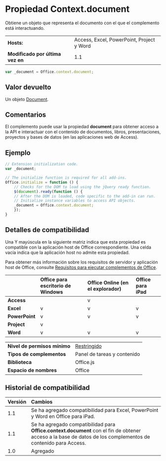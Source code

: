 
# Propiedad Context.document
Obtiene un objeto que representa el documento con el que el complemento está interactuando.

|||
|:-----|:-----|
|**Hosts:**|Access, Excel, PowerPoint, Project y Word|
|**Modificado por última vez en**|1.1|

```js
var _document = Office.context.document;
```


## Valor devuelto

Un objeto [Document](../../reference/shared/document.md).


## Comentarios

El complemento puede usar la propiedad **document** para obtener acceso a la API e interactuar con el contenido de documentos, libros, presentaciones, proyectos y bases de datos (en las aplicaciones web de Access).


## Ejemplo




```js
// Extension initialization code.
var _document;

// The initialize function is required for all add-ins.
Office.initialize = function () {
    // Checks for the DOM to load using the jQuery ready function.
    $(document).ready(function () {
    // After the DOM is loaded, code specific to the add-in can run.
    // Initialize instance variables to access API objects.
    _document = Office.context.document;
    });
}

```


## Detalles de compatibilidad


Una Y mayúscula en la siguiente matriz indica que esta propiedad es compatible con la aplicación host de Office correspondiente. Una celda vacía indica que la aplicación host no admite esta propiedad.

Para obtener más información sobre los requisitos de servidor y aplicación host de Office, consulte [Requisitos para ejecutar complementos de Office](../../docs/overview/requirements-for-running-office-add-ins.md).


||**Office para escritorio de Windows**|**Office Online (en el explorador)**|**Office para iPad**|
|:-----|:-----|:-----|:-----|
|**Access**||v||
|**Excel**|v|v|v|
|**PowerPoint**|v|v|v|
|**Project**|v|||
|**Word**|v|v|v|

|||
|:-----|:-----|
|**Nivel de permisos mínimo**|[Restringido](../../docs/develop/requesting-permissions-for-api-use-in-content-and-task-pane-add-ins.md)|
|**Tipos de complementos**|Panel de tareas y contenido|
|**Biblioteca**|Office.js|
|**Espacio de nombres**|Office|

## Historial de compatibilidad




|**Versión**|**Cambios**|
|:-----|:-----|
|1.1|Se ha agregado compatibilidad para Excel, PowerPoint y Word en Office para iPad.|
|1.1|Se ha agregado compatibilidad para **Office.context.document** con el fin de obtener acceso a la base de datos de los complementos de contenido para Access.|
|1.0|Agregado|
